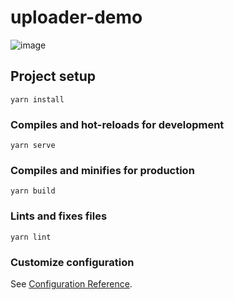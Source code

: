 # uploader-demo

![image](https://github.com/LLLLLLiulei/js-uploader/blob/main/assets/img/demo.gif?raw=true)
## Project setup
```
yarn install
```

### Compiles and hot-reloads for development
```
yarn serve
```

### Compiles and minifies for production
```
yarn build
```

### Lints and fixes files
```
yarn lint
```

### Customize configuration
See [Configuration Reference](https://cli.vuejs.org/config/).
